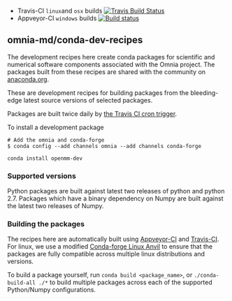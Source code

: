 * Travis-CI `linux`and `osx` builds [![Travis Build Status](https://travis-ci.org/omnia-md/conda-recipes-cuda.svg?branch=master)](https://travis-ci.org/omnia-md/conda-recipes-cuda)
* Appveyor-CI `windows` builds [![Build status](https://ci.appveyor.com/api/projects/status/661g5c1db9hbm8p8?svg=true)](https://ci.appveyor.com/project/jchodera/conda-recipes-cuda)

omnia-md/conda-dev-recipes
--------------------------

The development recipes here create conda packages for scientific and numerical software
components associated with the Omnia project. The packages built from these
recipes are shared with the community on [anaconda.org](https://anaconda.org/omnia).

These are development recipes for building packages from the bleeding-edge latest source
versions of selected packages.

Packages are built twice daily by [the Travis CI cron trigger](http://traviscron.pythonanywhere.com/).

To install a development package
```
# Add the omnia and conda-forge
$ conda config --add channels omnia --add channels conda-forge

conda install openmm-dev
```


### Supported versions

Python packages are built against latest two releases of python and python 2.7.
Packages which have a binary dependency on Numpy are built against the latest
two releases of Numpy.

### Building the packages

The recipes here are automatically built using [Appveyor-CI](http://www.appveyor.com/)
and [Travis-CI](https://travis-ci.org/). For linux, we use a modified
[Conda-forge Linux Anvil](https://github.com/conda-forge/docker-images/tree/master/linux-anvil) to ensure that the
packages are fully compatible across multiple linux distributions and versions.

To build a package yourself, run `conda build <package_name>`, or
`./conda-build-all ./*` to build multiple packages across each of the
supported Python/Numpy configurations.
